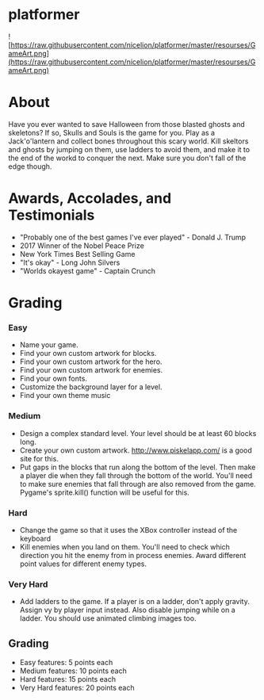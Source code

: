 # platformer

![https://raw.githubusercontent.com/nicelion/platformer/master/resourses/GameArt.png](https://raw.githubusercontent.com/nicelion/platformer/master/resourses/GameArt.png)

# About

Have you ever wanted to save Halloween from those blasted ghosts and skeletons? If so, Skulls and Souls is the game for you. Play as a 
Jack'o'lantern and collect bones throughout this scary world. Kill skeltors and ghosts by jumping on them, use ladders to avoid them, and make it to the end of the workd to conquer the next. Make sure you don't fall of the edge though.

# Awards, Accolades, and Testimonials

- "Probably one of the best games I've ever played" - Donald J. Trump
- 2017 Winner of the Nobel Peace Prize 
- New York Times Best Selling Game
- "It's okay" - Long John Silvers
- "Worlds okayest game" - Captain Crunch

# Grading

### Easy
- Name your game.
- Find your own custom artwork for blocks.
- Find your own custom artwork for the hero.
- Find your own custom artwork for enemies.
- Find your own fonts.
- Customize the background layer for a level.
- Find your own theme music


### Medium
- Design a complex standard level. Your level should be at least 60 blocks long.
- Create your own custom artwork. http://www.piskelapp.com/ is a good site for this.
- Put gaps in the blocks that run along the bottom of the level. Then make a player die when they fall through the bottom of the world. You'll need to make sure enemies that fall through are also removed from the game. Pygame's sprite.kill() function will be useful for this.


### Hard
- Change the game so that it uses the XBox controller instead of the keyboard
- Kill enemies when you land on them. You'll need to check which direction you hit the enemy from in process enemies. Award different point values for different enemy types.
### Very Hard
- Add ladders to the game. If a player is on a ladder, don't apply gravity. Assign vy by player input instead. Also disable jumping while on a ladder. You should use animated climbing images too.

## Grading

- Easy features: 5 points each
- Medium features: 10 points each
- Hard features: 15 points each
- Very Hard features: 20 points each
